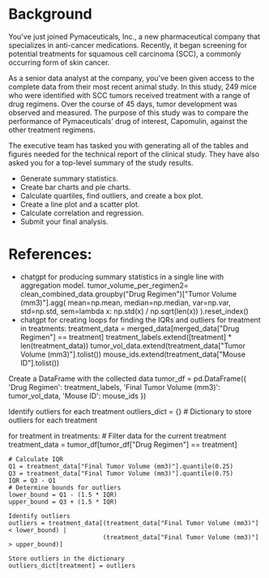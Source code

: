# Background
You've just joined Pymaceuticals, Inc., a new pharmaceutical company that specializes in anti-cancer medications. Recently, it began screening for potential treatments for squamous cell carcinoma (SCC), a commonly occurring form of skin cancer.

As a senior data analyst at the company, you've been given access to the complete data from their most recent animal study. In this study, 249 mice who were identified with SCC tumors received treatment with a range of drug regimens. Over the course of 45 days, tumor development was observed and measured. The purpose of this study was to compare the performance of Pymaceuticals’ drug of interest, Capomulin, against the other treatment regimens.

The executive team has tasked you with generating all of the tables and figures needed for the technical report of the clinical study. They have also asked you for a top-level summary of the study results.

- Generate summary statistics.
- Create bar charts and pie charts.
- Calculate quartiles, find outliers, and create a box plot.
- Create a line plot and a scatter plot.
- Calculate correlation and regression.
- Submit your final analysis.

# References:
- chatgpt for producing summary statistics in a single line with aggregation model.
  tumor_volume_per_regimen2= clean_combined_data.groupby("Drug Regimen")["Tumor Volume (mm3)"].agg(
    mean=np.mean,
    median=np.median,
    var=np.var,
    std=np.std,
    sem=lambda x: np.std(x) / np.sqrt(len(x))
).reset_index()
- chatgpt for creating loops for finding the IQRs and outliers
for treatment in treatments:
    treatment_data = merged_data[merged_data["Drug Regimen"] == treatment]
    treatment_labels.extend([treatment] * len(treatment_data))
    tumor_vol_data.extend(treatment_data["Tumor Volume (mm3)"].tolist())
    mouse_ids.extend(treatment_data["Mouse ID"].tolist())

Create a DataFrame with the collected data
tumor_df = pd.DataFrame({
    'Drug Regimen': treatment_labels,
    'Final Tumor Volume (mm3)': tumor_vol_data,
    'Mouse ID': mouse_ids
})

Identify outliers for each treatment
outliers_dict = {}  # Dictionary to store outliers for each treatment

for treatment in treatments:
    # Filter data for the current treatment
    treatment_data = tumor_df[tumor_df["Drug Regimen"] == treatment]
    
    # Calculate IQR
    Q1 = treatment_data["Final Tumor Volume (mm3)"].quantile(0.25)
    Q3 = treatment_data["Final Tumor Volume (mm3)"].quantile(0.75)
    IQR = Q3 - Q1
    # Determine bounds for outliers
    lower_bound = Q1 - (1.5 * IQR)
    upper_bound = Q3 + (1.5 * IQR)
    
    Identify outliers
    outliers = treatment_data[(treatment_data["Final Tumor Volume (mm3)"] < lower_bound) | 
                              (treatment_data["Final Tumor Volume (mm3)"] > upper_bound)]
    
    Store outliers in the dictionary
    outliers_dict[treatment] = outliers
